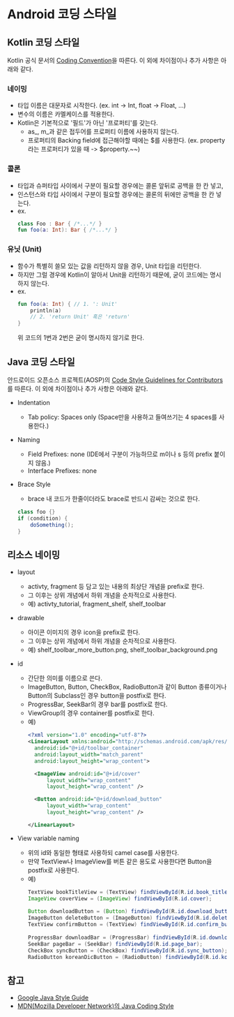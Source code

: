 
# Android 코딩 스타일

## Kotlin 코딩 스타일

Kotlin 공식 문서의 [Coding Convention](http://kotlinlang.org/docs/reference/coding-conventions.html)을 따른다.
이 외에 차이점이나 추가 사항은 아래와 같다.

### 네이밍
- 타입 이름은 대문자로 시작한다. (ex. int -> Int, float -> Float, ...)
- 변수의 이름은 카멜케이스를 적용한다.
- Kotlin은 기본적으로 '필드'가 아닌 '프로퍼티'를 갖는다.
  - as_, m_과 같은 접두어를 프로퍼티 이름에 사용하지 않는다.
  - 프로퍼티의 Backing field에 접근해야할 때에는 $를 사용한다. (ex. property라는 프로퍼티가 있을 때 -> $property.~~)
 
### 콜론
- 타입과 슈퍼타입 사이에서 구분이 필요할 경우에는 콜론 앞뒤로 공백을 한 칸 넣고,
- 인스턴스와 타입 사이에서 구분이 필요할 경우에는 콜론의 뒤에만 공백을 한 칸 넣는다.
- ex.
  ```kotlin
  class Foo : Bar { /*...*/ }
  fun foo(a: Int): Bar { /*...*/ }
  ```
 
### 유닛 (Unit)
- 함수가 특별히 쓸모 있는 값을 리턴하지 않을 경우, Unit 타입을 리턴한다.
- 하지만 그럴 경우에 Kotlin이 알아서 Unit을 리턴하기 때문에, 굳이 코드에는 명시하지 않는다.
- ex.
  ```kotlin
  fun foo(a: Int) { // 1. ': Unit'
      println(a)
      // 2. 'return Unit' 혹은 'return'
  }
  ```
  위 코드의 1번과 2번은 굳이 명시하지 않기로 한다.


## Java 코딩 스타일
 
안드로이드 오픈소스 프로젝트(AOSP)의 [Code Style Guidelines for Contributors](http://source.android.com/source/code-style.html)를 따른다.
이 외에 차이점이나 추가 사항은 아래와 같다.

- Indentation
  - Tab policy: Spaces only (Space만을 사용하고 들여쓰기는 4 spaces를 사용한다.)
- Naming
  - Field Prefixes: none (IDE에서 구분이 가능하므로 m이나 s 등의 prefix 붙이지 않음.)
  - Interface Prefixes: none
- Brace Style
  - brace 내 코드가 한줄이더라도 brace로 반드시 감싸는 것으로 한다.

  ```java
  class foo {}
  if (condition) {
      doSomething();
  }
  ```


## 리소스 네이밍

- layout
  - activty, fragment 등 담고 있는 내용의 최상단 개념을 prefix로 한다.
  - 그 이후는 상위 개념에서 하위 개념을 순차적으로 사용한다.
  - 예) activty_tutorial, fragment_shelf, shelf_toolbar
- drawable
  - 아이콘 이미지의 경우 icon을 prefix로 한다.
  - 그 이후는 상위 개념에서 하위 개념을 순차적으로 사용한다.
  - 예) shelf_toolbar_more_button.png, shelf_toolbar_background.png
- id
  - 간단한 의미를 이름으로 쓴다.
  - ImageButton, Button, CheckBox, RadioButton과 같이 Button 종류이거나 Button의 Subclass인 경우 button을 postfix로 한다.
  - ProgressBar, SeekBar의 경우 bar를 postfix로 한다.
  - ViewGroup의 경우 container를 postfix로 한다.
  - 예)
    ```xml
    <?xml version="1.0" encoding="utf-8"?>
    <LinearLayout xmlns:android="http://schemas.android.com/apk/res/android"
      android:id="@+id/toolbar_container"
      android:layout_width="match_parent"
      android:layout_height="wrap_content">
    
      <ImageView android:id="@+id/cover"
          layout_width="wrap_content"
          layout_height="wrap_content" />
    
      <Button android:id="@+id/download_button"
          layout_width="wrap_content"
          layout_height="wrap_content" />
    
    </LinearLayout>
    ```

- View variable naming
  - 위의 id와 동일한 형태로 사용하되 camel case를 사용한다.
  - 만약 TextView나 ImageView를 버튼 같은 용도로 사용한다면 Button을 postfix로 사용한다.
  - 예)
    ```java
    TextView bookTitleView = (TextView) findViewById(R.id.book_title);
    ImageView coverView = (ImageView) findViewById(R.id.cover);
      
    Button downloadButton = (Button) findViewById(R.id.download_button);
    ImageButton deleteButton = (ImageButton) findViewById(R.id.delete_button);
    TextView confirmButton = (TextView) findViewById(R.id.confirm_button);
      
    ProgressBar downloadBar = (ProgressBar) findViewById(R.id.download_bar);
    SeekBar pageBar = (SeekBar) findViewById(R.id.page_bar);
    CheckBox syncButton = (CheckBox) findViewById(R.id.sync_button);
    RadioButton koreanDicButton = (RadioButton) findViewById(R.id.korean_dic_button);
    ```

## 참고
- [Google Java Style Guide](https://google.github.io/styleguide/javaguide.html)
- [MDN(Mozilla Developer Network)의 Java Coding Style](https://developer.mozilla.org/en-US/docs/Mozilla/Developer_guide/Coding_Style#Java_practices)

